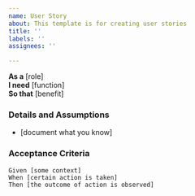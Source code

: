```yaml
---
name: User Story
about: This template is for creating user stories
title: ''
labels: ''
assignees: ''

---
```


**As a** [role]  
 **I need** [function]  
 **So that** [benefit]  
   
 ### Details and Assumptions
 * [document what you know]

 ### Acceptance Criteria  

 ```gherkin
 Given [some context]
 When [certain action is taken]
 Then [the outcome of action is observed]

 ```
